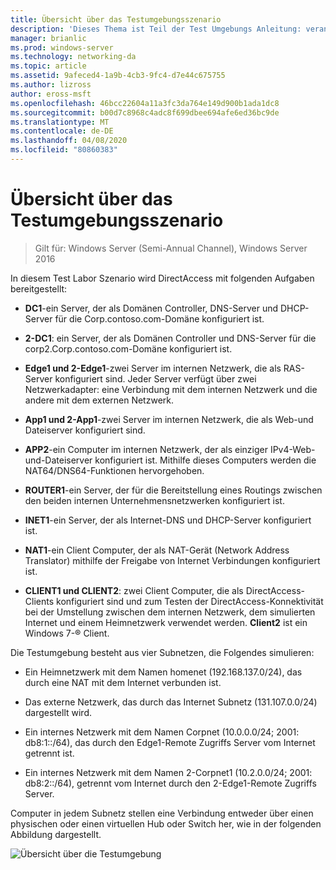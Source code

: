 ```yaml
---
title: Übersicht über das Testumgebungsszenario
description: 'Dieses Thema ist Teil der Test Umgebungs Anleitung: veranschaulichen einer DirectAccess-Bereitstellung für mehrere Standorte für Windows Server 2016'
manager: brianlic
ms.prod: windows-server
ms.technology: networking-da
ms.topic: article
ms.assetid: 9afeced4-1a9b-4cb3-9fc4-d7e44c675755
ms.author: lizross
author: eross-msft
ms.openlocfilehash: 46bcc22604a11a3fc3da764e149d900b1ada1dc8
ms.sourcegitcommit: b00d7c8968c4adc8f699dbee694afe6ed36bc9de
ms.translationtype: MT
ms.contentlocale: de-DE
ms.lasthandoff: 04/08/2020
ms.locfileid: "80860383"
---
```

# <a name="overview-of-the-test-lab-scenario"></a>Übersicht über das Testumgebungsszenario

>Gilt für: Windows Server (Semi-Annual Channel), Windows Server 2016

In diesem Test Labor Szenario wird DirectAccess mit folgenden Aufgaben bereitgestellt:  
  
-   **DC1**-ein Server, der als Domänen Controller, DNS-Server und DHCP-Server für die Corp.contoso.com-Domäne konfiguriert ist.  
  
-   **2-DC1**: ein Server, der als Domänen Controller und DNS-Server für die corp2.Corp.contoso.com-Domäne konfiguriert ist.  
  
-   **Edge1 und 2-Edge1**-zwei Server im internen Netzwerk, die als RAS-Server konfiguriert sind. Jeder Server verfügt über zwei Netzwerkadapter: eine Verbindung mit dem internen Netzwerk und die andere mit dem externen Netzwerk.  
  
-   **App1 und 2-App1**-zwei Server im internen Netzwerk, die als Web-und Dateiserver konfiguriert sind.  
  
-   **APP2**-ein Computer im internen Netzwerk, der als einziger IPv4-Web-und-Dateiserver konfiguriert ist. Mithilfe dieses Computers werden die NAT64/DNS64-Funktionen hervorgehoben.  
  
-   **ROUTER1**-ein Server, der für die Bereitstellung eines Routings zwischen den beiden internen Unternehmensnetzwerken konfiguriert ist.  
  
-   **INET1**-ein Server, der als Internet-DNS und DHCP-Server konfiguriert ist.  
  
-   **NAT1**-ein Client Computer, der als NAT-Gerät (Network Address Translator) mithilfe der Freigabe von Internet Verbindungen konfiguriert ist.  
  
-   **CLIENT1 und CLIENT2**: zwei Client Computer, die als DirectAccess-Clients konfiguriert sind und zum Testen der DirectAccess-Konnektivität bei der Umstellung zwischen dem internen Netzwerk, dem simulierten Internet und einem Heimnetzwerk verwendet werden. **Client2** ist ein Windows 7-&reg; Client.  
  
Die Testumgebung besteht aus vier Subnetzen, die Folgendes simulieren:  
  
-   Ein Heimnetzwerk mit dem Namen homenet (192.168.137.0/24), das durch eine NAT mit dem Internet verbunden ist.  
  
-   Das externe Netzwerk, das durch das Internet Subnetz (131.107.0.0/24) dargestellt wird.  
  
-   Ein internes Netzwerk mit dem Namen Corpnet (10.0.0.0/24; 2001: db8:1::/64), das durch den Edge1-Remote Zugriffs Server vom Internet getrennt ist.  
  
-   Ein internes Netzwerk mit dem Namen 2-Corpnet1 (10.2.0.0/24; 2001: db8:2::/64), getrennt vom Internet durch den 2-Edge1-Remote Zugriffs Server.  
  
Computer in jedem Subnetz stellen eine Verbindung entweder über einen physischen oder einen virtuellen Hub oder Switch her, wie in der folgenden Abbildung dargestellt.  
  
![Übersicht über die Testumgebung](../../../media/Overview-of-the-Test-Lab-Scenario_4/TLG_DA_Multisite.png)  
  


